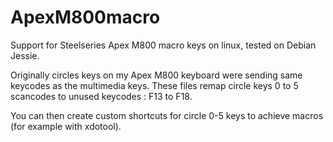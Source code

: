 # ApexM800macro
Support for Steelseries Apex M800 macro keys on linux, tested on Debian Jessie.

Originally circles keys on my Apex M800 keyboard were sending same keycodes as the multimedia keys.
These files remap circle keys 0 to 5 scancodes to unused keycodes : F13 to F18.

You can then create custom shortcuts for circle 0-5 keys to achieve macros (for example with xdotool).
